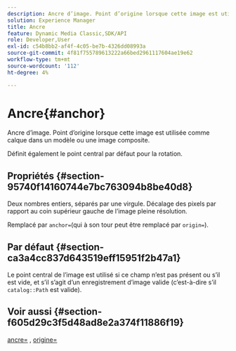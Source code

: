 ```yaml
---
description: Ancre d’image. Point d’origine lorsque cette image est utilisée comme calque dans un modèle ou une image composite.
solution: Experience Manager
title: Ancre
feature: Dynamic Media Classic,SDK/API
role: Developer,User
exl-id: c54b8bb2-af4f-4c05-be7b-4326dd08993a
source-git-commit: 4f81f755789613222a66bed2961117604ae19e62
workflow-type: tm+mt
source-wordcount: '112'
ht-degree: 4%

---
```


# Ancre{#anchor}

Ancre d’image. Point d’origine lorsque cette image est utilisée comme calque dans un modèle ou une image composite.

Définit également le point central par défaut pour la rotation.

## Propriétés {#section-95740f14160744e7bc763094b8be40d8}

Deux nombres entiers, séparés par une virgule. Décalage des pixels par rapport au coin supérieur gauche de l’image pleine résolution.

Remplacé par `anchor=`(qui à son tour peut être remplacé par `origin=`).

## Par défaut {#section-ca3a4cc837d643519eff15951f2b47a1}

Le point central de l’image est utilisé si ce champ n’est pas présent ou s’il est vide, et s’il s’agit d’un enregistrement d’image valide (c’est-à-dire s’il `catalog::Path` est valide).

## Voir aussi {#section-f605d29c3f5d48ad8e2a374f11886f19}

[ancre=](/help/aem-is-ir-api/is-api/http-ref/image-serving-api-ref/c-http-protocol-reference/c-command-reference/r-anchor.md) , [origine=](/help/aem-is-ir-api/is-api/http-ref/image-serving-api-ref/c-http-protocol-reference/c-command-reference/r-origin.md)
